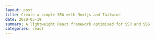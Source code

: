 ```yaml
---
layout: post
title: Create a simple SPA with Nextjs and Tailwind
date: 2020-05-19
summary: A lightweight React framework optimised for SSR and SSG
categories: react
---
```


